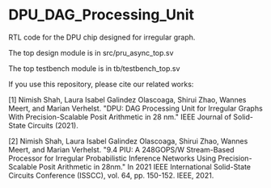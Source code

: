 # DPU_DAG_Processing_Unit
RTL code for the DPU chip designed for irregular graph.

The top design module is in src/pru_async_top.sv

The top testbench module is in tb/testbench_top.sv

If you use this repository, please cite our related works:

<a id="1">[1]</a>
Nimish Shah, Laura Isabel Galindez Olascoaga, Shirui Zhao, Wannes Meert, and Marian Verhelst. "DPU: DAG Processing Unit for Irregular Graphs With Precision-Scalable Posit Arithmetic in 28 nm." IEEE Journal of Solid-State Circuits (2021).

<a id="2">[2]</a>
Nimish Shah, Laura Isabel Galindez Olascoaga, Shirui Zhao, Wannes Meert, and Marian Verhelst. "9.4 PIU: A 248GOPS/W Stream-Based Processor for Irregular Probabilistic Inference Networks Using Precision-Scalable Posit Arithmetic in 28nm." In 2021 IEEE International Solid-State Circuits Conference (ISSCC), vol. 64, pp. 150-152. IEEE, 2021.


